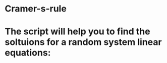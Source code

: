 # Cramer-s-rule
# The script will help you to find the soltuions for a random system linear equations:
